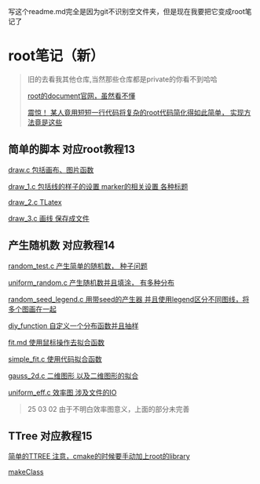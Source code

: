 写这个readme.md完全是因为git不识别空文件夹，但是现在我要把它变成root笔记了



# root笔记（新）
> 旧的去看我其他仓库,当然那些仓库都是private的你看不到哈哈
> 
> [root的document官网，虽然看不懂](https://root.cern/doc/v632/)
> 
> [震惊！ 某人竟用短短一行代码将复杂的root代码简化得如此简单， 实现方法竟是这些](./XQY_Utils.h)

## 简单的脚本 对应root教程13
[draw.c 包括画布、图片函数](./simple_script/draw.c)

[draw_1.c 包括线的样子的设置 marker的相关设置 各种标题](./simple_script/draw_1.c)

[draw_2.c TLatex](./simple_script/draw_2.c)

[draw_3.c 画线 保存成文件](./simple_script/draw_3.c)

## 产生随机数 对应教程14
[random_test.c 产生简单的随机数， 种子问题](./rootTutorial14/random_test.c)

[uniform_random.c 产生随机数并且填涂， 有多种分布](./rootTutorial14/uniform_random.c)

[random_seed_legend.c 用带seed的产生器 并且使用legend区分不同图线，将多个图画在一起](./rootTutorial14/random_seed_legend.c)

[diy_function 自定义一个分布函数并且抽样](./rootTutorial14/diy_function.c)

[fit.md 使用鼠标操作去拟合函数](./rootTutorial14/fit.md)

[simple_fit.c 使用代码拟合函数](./rootTutorial14/simple_fit.c)

[gauss_2d.c 二维图形 以及二维图形的拟合](./rootTutorial14/gauss_2d.c)

[uniform_eff.c 效率图 涉及文件的IO](./rootTutorial14/uniform_eff.c)
> 25 03 02 由于不明白效率图意义，上面的部分未完善

## TTree 对应教程15

[简单的TTREE 注意，cmake的时候要手动加上root的library](./RootTutorial15/simple_TTree/CMakeLists.txt)

[makeClass](./RootTutorial15/makeClass/makeClass.md)


